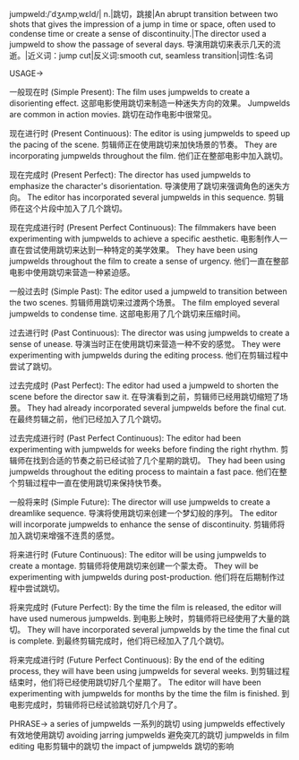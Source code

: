 jumpweld:/ˈdʒʌmpˌwɛld/| n.|跳切，跳接|An abrupt transition between two shots that gives the impression of a jump in time or space, often used to condense time or create a sense of discontinuity.|The director used a jumpweld to show the passage of several days. 导演用跳切来表示几天的流逝。|近义词：jump cut|反义词:smooth cut, seamless transition|词性:名词

USAGE->

一般现在时 (Simple Present):
The film uses jumpwelds to create a disorienting effect.  这部电影使用跳切来制造一种迷失方向的效果。
Jumpwelds are common in action movies. 跳切在动作电影中很常见。

现在进行时 (Present Continuous):
The editor is using jumpwelds to speed up the pacing of the scene. 剪辑师正在使用跳切来加快场景的节奏。
They are incorporating jumpwelds throughout the film. 他们正在整部电影中加入跳切。


现在完成时 (Present Perfect):
The director has used jumpwelds to emphasize the character's disorientation. 导演使用了跳切来强调角色的迷失方向。
The editor has incorporated several jumpwelds in this sequence.  剪辑师在这个片段中加入了几个跳切。

现在完成进行时 (Present Perfect Continuous):
The filmmakers have been experimenting with jumpwelds to achieve a specific aesthetic. 电影制作人一直在尝试使用跳切来达到一种特定的美学效果。
They have been using jumpwelds throughout the film to create a sense of urgency.  他们一直在整部电影中使用跳切来营造一种紧迫感。

一般过去时 (Simple Past):
The editor used a jumpweld to transition between the two scenes.  剪辑师用跳切来过渡两个场景。
The film employed several jumpwelds to condense time. 这部电影用了几个跳切来压缩时间。

过去进行时 (Past Continuous):
The director was using jumpwelds to create a sense of unease. 导演当时正在使用跳切来营造一种不安的感觉。
They were experimenting with jumpwelds during the editing process. 他们在剪辑过程中尝试了跳切。

过去完成时 (Past Perfect):
The editor had used a jumpweld to shorten the scene before the director saw it. 在导演看到之前，剪辑师已经用跳切缩短了场景。
They had already incorporated several jumpwelds before the final cut. 在最终剪辑之前，他们已经加入了几个跳切。

过去完成进行时 (Past Perfect Continuous):
The editor had been experimenting with jumpwelds for weeks before finding the right rhythm.  剪辑师在找到合适的节奏之前已经试验了几个星期的跳切。
They had been using jumpwelds throughout the editing process to maintain a fast pace.  他们在整个剪辑过程中一直在使用跳切来保持快节奏。

一般将来时 (Simple Future):
The director will use jumpwelds to create a dreamlike sequence. 导演将使用跳切来创建一个梦幻般的序列。
The editor will incorporate jumpwelds to enhance the sense of discontinuity.  剪辑师将加入跳切来增强不连贯的感觉。

将来进行时 (Future Continuous):
The editor will be using jumpwelds to create a montage. 剪辑师将使用跳切来创建一个蒙太奇。
They will be experimenting with jumpwelds during post-production. 他们将在后期制作过程中尝试跳切。

将来完成时 (Future Perfect):
By the time the film is released, the editor will have used numerous jumpwelds.  到电影上映时，剪辑师将已经使用了大量的跳切。
They will have incorporated several jumpwelds by the time the final cut is complete.  到最终剪辑完成时，他们将已经加入了几个跳切。

将来完成进行时 (Future Perfect Continuous):
By the end of the editing process, they will have been using jumpwelds for several weeks. 到剪辑过程结束时，他们将已经使用跳切好几个星期了。
The editor will have been experimenting with jumpwelds for months by the time the film is finished. 到电影完成时，剪辑师将已经试验跳切好几个月了。


PHRASE->
a series of jumpwelds  一系列的跳切
using jumpwelds effectively  有效地使用跳切
avoiding jarring jumpwelds  避免突兀的跳切
jumpwelds in film editing  电影剪辑中的跳切
the impact of jumpwelds  跳切的影响
